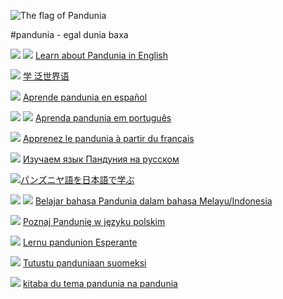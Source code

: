 
![](http://www.pandunia.info/bander/bander.png "The flag of Pandunia")

#pandunia - egal dunia baxa

![](http://pandunia.info/bander/gb.png) ![](http://pandunia.info/bander/us.png) [Learn about Pandunia in English](engli/index.md)

![](http://pandunia.info/bander/cn.png) [学 泛世界语](zhongwen/index.md)

![](http://pandunia.info/bander/es.png) [Aprende pandunia en español](espani/index.md)

![](http://pandunia.info/bander/br.png) ![](http://pandunia.info/bander/pt.png) [Aprenda pandunia em português](portugal/index.md)

![](http://pandunia.info/bander/fr.png) [Apprenez le pandunia à partir du français](frans/index.md)

![](http://pandunia.info/bander/ru.png) [Изучаем язык Пандуния на русском](rusi/index.md)

![](http://pandunia.info/bander/jp.png)[パンズニヤ語を日本語で学ぶ](nipon/index.md)

![](http://pandunia.info/bander/id.png) ![](http://pandunia.info/bander/my.png) [Belajar bahasa Pandunia dalam bahasa Melayu/Indonesia](malayu/index.md)

![](http://pandunia.info/bander/pl.png) [Poznaj Pandunię w języku polskim](polski/index.md)

![](http://pandunia.info/bander/eo.png) [Lernu pandunion Esperante](esperanto/index.md)

![](http://pandunia.info/bander/fi.png) [Tutustu panduniaan suomeksi](suomi/index.md)

![](http://pandunia.info/bander/qpn.png) [kitaba du tema pandunia na pandunia](pandunia/index.md)

